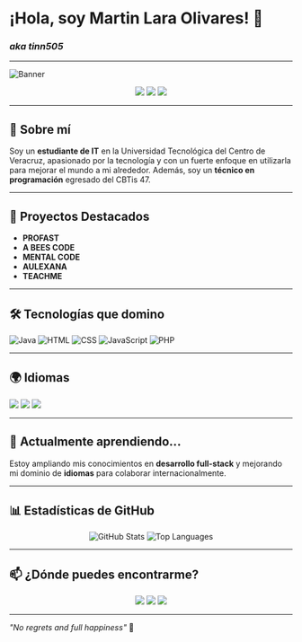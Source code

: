 # ¡Hola, soy Martin Lara Olivares! 👋  
### _aka tinn505_

---

![Banner](https://yourbannerlink.com) <!-- Puedes reemplazar este link por uno generado con un banner personalizado -->

<p align="center">
  <a href="https://github.com/tinnlaroli"><img src="https://img.shields.io/badge/GitHub-tinnlaroli-333?style=flat-square&logo=github"></a>
  <a href="https://www.linkedin.com/in/martin-lara-olivares-9b46b1213/"><img src="https://img.shields.io/badge/LinkedIn-Martin_Lara_Olivares-blue?style=flat-square&logo=linkedin"></a>
  <a href="https://www.instagram.com/tinnlaroli/"><img src="https://img.shields.io/badge/Instagram-tinnlaroli-ff69b4?style=flat-square&logo=instagram"></a>
</p>

---

## 🌟 Sobre mí

Soy un **estudiante de IT** en la Universidad Tecnológica del Centro de Veracruz, apasionado por la tecnología y con un fuerte enfoque en utilizarla para mejorar el mundo a mi alrededor. Además, soy un **técnico en programación** egresado del CBTis 47.

---

## 🚀 Proyectos Destacados

- **PROFAST**  
- **A BEES CODE**  
- **MENTAL CODE**  
- **AULEXANA**  
- **TEACHME**

---

## 🛠️ Tecnologías que domino

<p align="left">
  <img src="https://img.shields.io/badge/Java-ED8B00?style=for-the-badge&logo=java&logoColor=white" alt="Java">
  <img src="https://img.shields.io/badge/HTML5-E34F26?style=for-the-badge&logo=html5&logoColor=white" alt="HTML">
  <img src="https://img.shields.io/badge/CSS3-1572B6?style=for-the-badge&logo=css3&logoColor=white" alt="CSS">
  <img src="https://img.shields.io/badge/JavaScript-F7DF1E?style=for-the-badge&logo=javascript&logoColor=black" alt="JavaScript">
  <img src="https://img.shields.io/badge/PHP-777BB4?style=for-the-badge&logo=php&logoColor=white" alt="PHP">
</p>

---

## 🌍 Idiomas

<p align="left">
  <img src="https://img.shields.io/badge/Español-Nativo-green?style=for-the-badge">
  <img src="https://img.shields.io/badge/Inglés-Aprendiendo-yellow?style=for-the-badge">
  <img src="https://img.shields.io/badge/Francés-Aprendiendo-yellow?style=for-the-badge">
</p>

---

## 🌱 Actualmente aprendiendo...

Estoy ampliando mis conocimientos en **desarrollo full-stack** y mejorando mi dominio de **idiomas** para colaborar internacionalmente.

---

## 📊 Estadísticas de GitHub

<p align="center">
  <img src="https://github-readme-stats.vercel.app/api?username=tinnlaroli&show_icons=true&theme=radical" alt="GitHub Stats">
  <img src="https://github-readme-stats.vercel.app/api/top-langs/?username=tinnlaroli&layout=compact&theme=radical" alt="Top Languages">
</p>

---

## 📫 ¿Dónde puedes encontrarme?

<p align="center">
  <a href="https://github.com/tinnlaroli"><img src="https://img.shields.io/badge/GitHub-tinnlaroli-333?style=flat-square&logo=github"></a>
  <a href="https://www.linkedin.com/in/martin-lara-olivares-9b46b1213/"><img src="https://img.shields.io/badge/LinkedIn-Martin_Lara_Olivares-blue?style=flat-square&logo=linkedin"></a>
  <a href="https://www.instagram.com/tinnlaroli/"><img src="https://img.shields.io/badge/Instagram-tinnlaroli-ff69b4?style=flat-square&logo=instagram"></a>
</p>

---

_"No regrets and full happiness"_ 🌈
